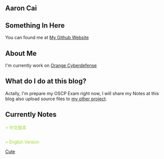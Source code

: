## Aaron Cai
## Something In Here
You can found me at [My Github Website](https://github.com/AaronCaiii)

## About Me
I'm currently work on [Orange Cyberdefense](https://www.orangecyberdefense.com)

## What do I do at this blog?
Actally, I'm prepare my OSCP Exam right now, I will share my Notes at this blog also upload source files to [my other project](https://github.com/AaronCaiii/Notes).

## Currently Notes
<details>
<summary style="display: block;margin-block-start: 1em;margin-block-end: 1em;margin-inline-start: 0px;margin-inline-end: 0px;font-weight: normal;color: #b5e853;text-shadow: 0 1px 1px rgb(0 0 0 / 10%), 0 0 5px rgb(181 232 83 / 10%), 0 0 10px rgb(181 232 83 / 10%);letter-spacing: -0.03em;"> > 中文版本</summary>
<p><a href="https://aaroncaiii.github.io/Target%20Notes/Cute">Cute</a></p>
<p><a href="https://aaroncaiii.github.io/Target%20Notes/Development">Development</a></p>
<p><a href="https://aaroncaiii.github.io/Target%20Notes/FALL">FALL</a></p>
<p><a href="https://aaroncaiii.github.io/Target%20Notes/Joy">Joy</a></p>
<p><a href="https://aaroncaiii.github.io/Target%20Notes/SkyTower">SkyTower</a></p>
<p><a href="https://aaroncaiii.github.io/Target%20Notes/lampiao">lampiao</a></p>
<p><a href="https://aaroncaiii.github.io/Target%20Notes/loly">loly</a></p>
<p><a href="https://aaroncaiii.github.io/Target%20Notes/natraj">natraj</a></p>
<p><a href="https://aaroncaiii.github.io/Target%20Notes/sar">sar</a></p>
<p><a href="https://aaroncaiii.github.io/Target%20Notes/solstice">solstice</a></p>
</details>

<summary style="display: block;margin-block-start: 1em;margin-block-end: 1em;margin-inline-start: 0px;margin-inline-end: 0px;font-weight: normal;color: #b5e853;text-shadow: 0 1px 1px rgb(0 0 0 / 10%), 0 0 5px rgb(181 232 83 / 10%), 0 0 10px rgb(181 232 83 / 10%);letter-spacing: -0.03em;"> > English Version</summary>
<p><a href="https://aaroncaiii.github.io/Target%20Notes-en/Cute.md">Cute</a></p>
